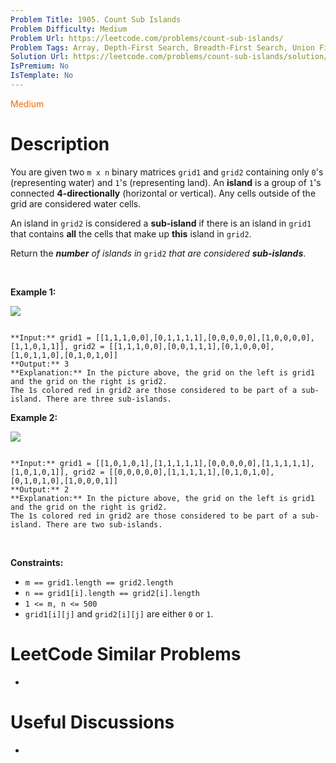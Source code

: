 ```yaml
---
Problem Title: 1905. Count Sub Islands
Problem Difficulty: Medium
Problem Url: https://leetcode.com/problems/count-sub-islands/
Problem Tags: Array, Depth-First Search, Breadth-First Search, Union Find, Matrix
Solution Url: https://leetcode.com/problems/count-sub-islands/solution/
IsPremium: No
IsTemplate: No
---
```


<span style="color: rgb(239, 108, 0);">Medium</span>

# Description

You are given two `m x n` binary matrices `grid1` and `grid2` containing only `0`'s (representing water) and `1`'s (representing land). An **island** is a group of `1`'s connected **4-directionally** (horizontal or vertical). Any cells outside of the grid are considered water cells.


An island in `grid2` is considered a **sub-island** if there is an island in `grid1` that contains **all** the cells that make up **this** island in `grid2`.


Return the ***number** of islands in* `grid2` *that are considered **sub-islands***.


 


**Example 1:**


![](https://assets.leetcode.com/uploads/2021/06/10/test1.png)

```

**Input:** grid1 = [[1,1,1,0,0],[0,1,1,1,1],[0,0,0,0,0],[1,0,0,0,0],[1,1,0,1,1]], grid2 = [[1,1,1,0,0],[0,0,1,1,1],[0,1,0,0,0],[1,0,1,1,0],[0,1,0,1,0]]
**Output:** 3
**Explanation:** In the picture above, the grid on the left is grid1 and the grid on the right is grid2.
The 1s colored red in grid2 are those considered to be part of a sub-island. There are three sub-islands.

```

**Example 2:**


![](https://assets.leetcode.com/uploads/2021/06/03/testcasex2.png)

```

**Input:** grid1 = [[1,0,1,0,1],[1,1,1,1,1],[0,0,0,0,0],[1,1,1,1,1],[1,0,1,0,1]], grid2 = [[0,0,0,0,0],[1,1,1,1,1],[0,1,0,1,0],[0,1,0,1,0],[1,0,0,0,1]]
**Output:** 2 
**Explanation:** In the picture above, the grid on the left is grid1 and the grid on the right is grid2.
The 1s colored red in grid2 are those considered to be part of a sub-island. There are two sub-islands.

```

 


**Constraints:**


* `m == grid1.length == grid2.length`
* `n == grid1[i].length == grid2[i].length`
* `1 <= m, n <= 500`
* `grid1[i][j]` and `grid2[i][j]` are either `0` or `1`.




# LeetCode Similar Problems

- []()

# Useful Discussions

- []()
